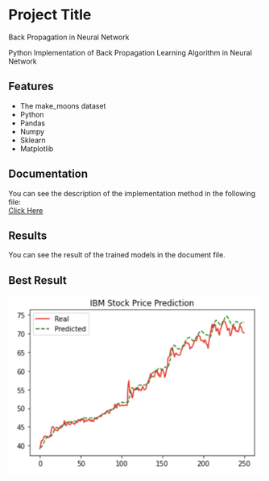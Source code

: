 
# Project Title

Back Propagation in Neural Network

Python Implementation of Back Propagation Learning Algorithm in Neural Network
## Features

- The make_moons dataset
- Python
- Pandas
- Numpy
- Sklearn
- Matplotlib
## Documentation

You can see the description of the implementation method in the following file:  
[Click Here](https://linktodocumentation)

## Results 
You can see the result of the trained models in the document file.

## Best Result

![App Screenshot](https://github.com/kiananvari/LSTM-price-prediction/raw/main/Result.png)

